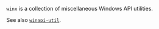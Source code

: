 `winx` is a collection of miscellaneous Windows API utilities.

See also [`winapi-util`].

[`winapi-util`]: https://github.com/BurntSushi/winapi-util
